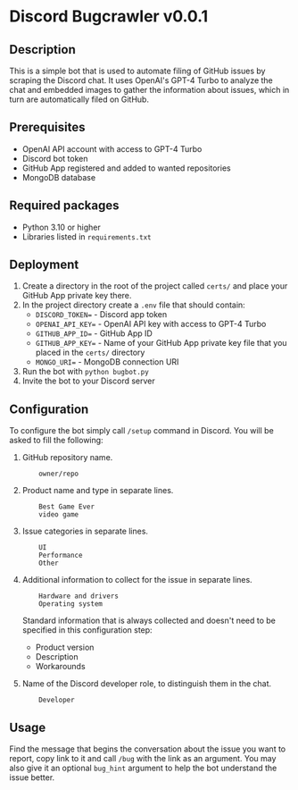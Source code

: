 # Discord Bugcrawler v0.0.1

## Description
This is a simple bot that is used to automate filing of GitHub issues by scraping the Discord chat.
It uses OpenAI's GPT-4 Turbo to analyze the chat and embedded images to gather the information about issues, which in turn are automatically filed on GitHub.

## Prerequisites
- OpenAI API account with access to GPT-4 Turbo
- Discord bot token
- GitHub App registered and added to wanted repositories
- MongoDB database

## Required packages
- Python 3.10 or higher
- Libraries listed in `requirements.txt`

## Deployment

1. Create a directory in the root of the project called ``certs/`` and place your GitHub App private key there.
2. In the project directory create a ``.env`` file that should contain:
    * ``DISCORD_TOKEN=`` - Discord app token
    * ``OPENAI_API_KEY=`` - OpenAI API key with access to GPT-4 Turbo
    * ``GITHUB_APP_ID=`` - GitHub App ID
    * ``GITHUB_APP_KEY=`` - Name of your GitHub App private key file that you placed in the ``certs/`` directory
    * ``MONGO_URI=`` - MongoDB connection URI
3. Run the bot with ``python bugbot.py``
4. Invite the bot to your Discord server

## Configuration
To configure the bot simply call ``/setup`` command in Discord. You will be asked to fill the following:
1. GitHub repository name.
    ```
        owner/repo
    ```
2. Product name and type in separate lines.
    ```
        Best Game Ever
        video game
    ```
3. Issue categories in separate lines.
    ```
        UI
        Performance
        Other
    ```
4. Additional information to collect for the issue in separate lines.
    ```
        Hardware and drivers
        Operating system
    ```

    Standard information that is always collected and doesn't need to be specified in this configuration step:
    - Product version
    - Description
    - Workarounds
5. Name of the Discord developer role, to distinguish them in the chat.
    ```
        Developer
    ```

## Usage
Find the message that begins the conversation about the issue you want to report, copy link to it and call ``/bug`` with the link as an argument.
You may also give it an optional ``bug_hint`` argument to help the bot understand the issue better.
